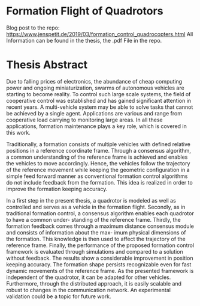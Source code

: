# Formation Flight of Quadrotors
Blog post to the repo: https://www.jenspetit.de/2019/03/formation_control_quadrocopters.html
All Information can be found in the thesis, the .pdf File in the repo.

# Thesis Abstract
Due to falling prices of electronics, the abundance of cheap computing power and ongoing miniaturization, swarms of autonomous vehicles are starting to become reality. To control such large scale systems, the field of cooperative control was established and has gained significant attention in recent years. A multi-vehicle system may be able to solve tasks that cannot be achieved by a single agent. Applications are various and range from cooperative load carrying to monitoring large areas. In all these applications, formation maintenance plays a key role, which is covered in this work.

Traditionally, a formation consists of multiple vehicles with defined relative positions in a reference coordinate frame. Through a consensus algorithm, a common understanding of the reference frame is achieved and enables the vehicles to move accordingly. Hence, the vehicles follow the trajectory of the reference movement while keeping the geometric configuration in a simple feed forward manner as conventional formation control algorithms do not include feedback from the formation. This idea is realized in order to improve the formation keeping accuracy.

In a first step in the present thesis, a quadrotor is modeled as well as controlled and serves as a vehicle in the formation flight. Secondly, as in traditional formation control, a consensus algorithm enables each quadrotor to have a common under- standing of the reference frame. Thirdly, the formation feedback comes through a maximum distance consensus module and consists of information about the max- imum physical dimensions of the formation. This knowledge is then used to affect the trajectory of the reference frame. Finally, the performance of the proposed formation control framework is evaluated through simulations and compared to a solution without feedback. The results show a considerable improvement in position keeping accuracy. The formation shape persists recognizable even for fast dynamic movements of the reference frame. As the presented framework is independent of the quadrotor, it can be adapted for other vehicles. Furthermore, through the distributed approach, it is easily scalable and robust to changes in the communication network. An experimental validation could be a topic for future work.
